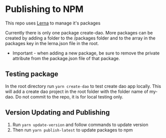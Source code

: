 # Publishing to NPM

This repo uses [Lerna](https://lerna.js.org/) to manage it's packages

Currently there is only one package create-dao. More packages can be created by adding a folder to the /packages folder and to the array in the packages key in the lerna.json file in the root.

- Important - when adding a new package, be sure to remove the private attribute from the package.json file of that package.

## Testing package

In the root directory run `yarn create-dao` to test create dao app locally. This will add a create dao project in the root folder with the folder name of my-dao. Do not commit to the repo, it is for local testing only.

## Version Updating and Publishing

1.  Run `yarn update-version` and follow commands to update version
2.  Then run `yarn publish-latest` to update packages to npm
